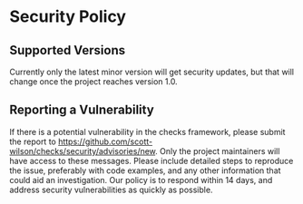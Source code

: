 # Security Policy

## Supported Versions

Currently only the latest minor version will get security updates, but that will change once the project reaches version 1.0.

## Reporting a Vulnerability

If there is a potential vulnerability in the checks framework, please submit the report to https://github.com/scott-wilson/checks/security/advisories/new. Only the project maintainers will have access to these messages. Please include detailed steps to reproduce the issue, preferably with code examples, and any other information that could aid an investigation. Our policy is to respond within 14 days, and address security vulnerabilities as quickly as possible.
